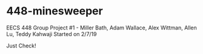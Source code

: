 # 448-minesweeper
EECS 448 Group Project #1 - Miller Bath, Adam Wallace, Alex Wittman, Allen Lu, Teddy Kahwaji
Started on 2/7/19


Just Check!
